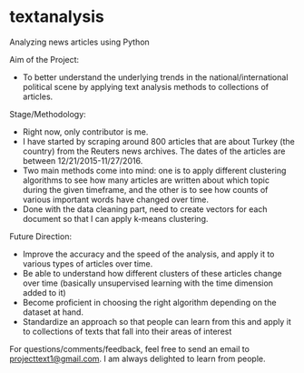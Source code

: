 # textanalysis
Analyzing news articles using Python

Aim of the Project: 
- To better understand the underlying trends in the national/international political scene by applying text analysis methods to collections of articles. 

Stage/Methodology: 
- Right now, only contributor is me. 
- I have started by scraping around 800 articles that are about Turkey (the country) from the Reuters news archives. The dates of the articles are between 12/21/2015-11/27/2016. 
- Two main methods come into mind: one is to apply different clustering algorithms to see how many articles are written about which topic during the given timeframe, and the other is to see how counts of various important words have changed over time.
- Done with the data cleaning part, need to create vectors for each document so that I can apply k-means clustering.

Future Direction:
- Improve the accuracy and the speed of the analysis, and apply it to various types of articles over time.
- Be able to understand how different clusters of these articles change over time (basically unsupervised learning with the time dimension added to it)
- Become proficient in choosing the right algorithm depending on the dataset at hand. 
- Standardize an approach so that people can learn from this and apply it to collections of texts that fall into their areas of interest

For questions/comments/feedback, feel free to send an email to projecttext1@gmail.com. I am always delighted to learn from people. 
